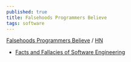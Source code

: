 ```yaml
---
published: true
title: Falsehoods Programmers Believe
tags: software
---
```

[Falsehoods Programmers Believe](https://github.com/kdeldycke/awesome-falsehood) / [HN](https://news.ycombinator.com/item?id=24405941)

- [Facts and Fallacies of Software Engineering](https://www.amazon.com/Facts-Fallacies-Software-Engineering-Robert/dp/0321117425)